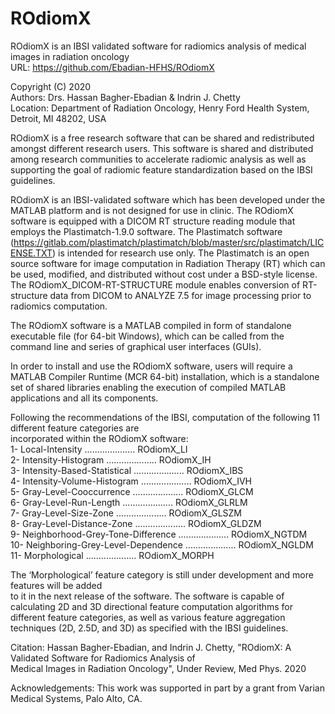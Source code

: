 # ROdiomX

ROdiomX is an IBSI validated software for radiomics analysis of medical images in radiation oncology                      
URL: <https://github.com/Ebadian-HFHS/ROdiomX>                                                                       
                                                                                          
Copyright (C) 2020                                                                                       
Authors: Drs. Hassan Bagher-Ebadian & Indrin J. Chetty                                                                                                                       
Location: Department of Radiation Oncology, Henry Ford Health System, Detroit, MI 48202, USA

ROdiomX is a free research software that can be shared and redistributed amongst different research users.
This software is shared and distributed among research communities to accelerate radiomic analysis as well as
supporting the goal of radiomic feature standardization based on the IBSI guidelines.

ROdiomX is an IBSI-validated software which has been developed under the MATLAB platform and is not designed
for use in clinic. The ROdiomX software is equipped with a DICOM RT structure reading module that employs the
Plastimatch-1.9.0 software. The Plastimatch software (https://gitlab.com/plastimatch/plastimatch/blob/master/src/plastimatch/LICENSE.TXT) 
is intended for research use only. The Plastimatch is an open source software for image computation in Radiation Therapy (RT) which can be used, modified, 
and distributed without cost under a BSD-style license. The ROdiomX_DICOM-RT-STRUCTURE module enables conversion of RT-structure data from DICOM to ANALYZE 7.5 for image processing prior to radiomics computation.                                                       

The ROdiomX software is a MATLAB compiled in form of standalone executable file (for 64-bit Windows), which can
be called from the command line and series of graphical user interfaces (GUIs). 

In order to install and use the ROdiomX software, users will require a MATLAB Compiler Runtime
(MCR 64-bit) installation, which is a standalone set of shared libraries enabling the execution of compiled
MATLAB applications and all its components.

Following the recommendations of the IBSI, computation of the following 11 different feature categories are                   
incorporated within the ROdiomX software:                                                                                                                                     
1- Local-Intensity .................... ROdiomX_LI                                                                                                                               
2- Intensity-Histogram .................... ROdiomX_IH                                
3- Intensity-Based-Statistical .................... ROdiomX_IBS                                                                                                
4- Intensity-Volume-Histogram .................... ROdiomX_IVH                                                                                                
5- Gray-Level-Cooccurrence .................... ROdiomX_GLCM                                                                                               
6- Gray-Level-Run-Length .................... ROdiomX_GLRLM                                                                                                
7- Gray-Level-Size-Zone .................... ROdiomX_GLSZM                                                                                               
8- Gray-Level-Distance-Zone .................... ROdiomX_GLDZM                                                                                               
9- Neighborhood-Grey-Tone-Difference .................... ROdiomX_NGTDM                                                                                             
10- Neighboring-Grey-Level-Dependence .................... ROdiomX_NGLDM                                                                                                
11- Morphological .................... ROdiomX_MORPH                                                                                            

The ‘Morphological’ feature category is still under development and more features will be added                                 
to it in the next release of the software. The software is capable of calculating 2D and 3D directional feature computation algorithms for different feature
categories, as well as various feature aggregation techniques (2D, 2.5D, and 3D) as specified with the IBSI guidelines.

Citation: Hassan Bagher-Ebadian, and Indrin J. Chetty, "ROdiomX: A Validated Software for Radiomics Analysis of                            
Medical Images in Radiation Oncology", Under Review, Med Phys. 2020

Acknowledgements: This work was supported in part by a grant from Varian Medical Systems, Palo Alto, CA.


